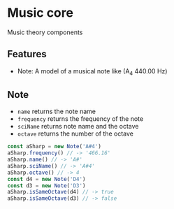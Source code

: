 # Music core

Music theory components

## Features

- Note: A model of a musical note like (A<sub>4</sub> 440.00 Hz)

## Note

* `name` returns the note name
* `frequency` returns the frequency of the note
* `sciName` returns note name and the octave
* `octave` returns the number of the octave

```typescript
const aSharp = new Note('A#4')
aSharp.frequency() // -> '466.16'
aSharp.name() // -> 'A#'
aSharp.sciName() // -> 'A#4'
aSharp.octave() // -> 4
const d4 = new Note('D4')
const d3 = new Note('D3')
aSharp.isSameOctave(d4) // -> true
aSharp.isSameOctave(d3) // -> false
```
